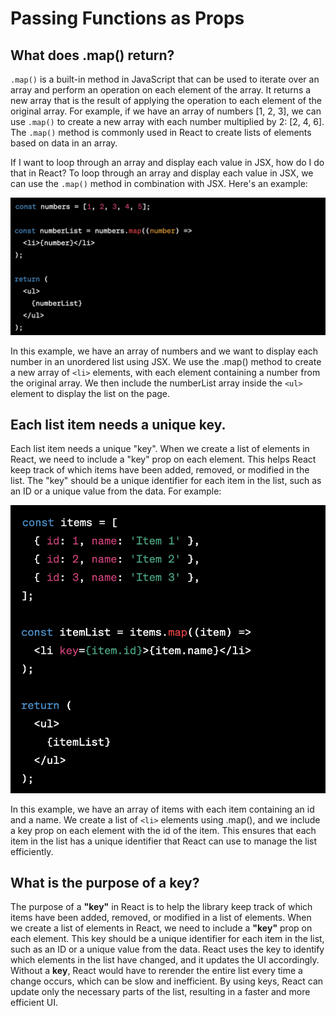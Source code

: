 # Passing Functions as Props

## What does .map() return?

`.map()` is a built-in method in JavaScript that can be used to iterate over an array and perform an operation on each element of the array. It returns a new array that is the result of applying the operation to each element of the original array. For example, if we have an array of numbers [1, 2, 3], we can use `.map()` to create a new array with each number multiplied by 2: [2, 4, 6]. The `.map()` method is commonly used in React to create lists of elements based on data in an array.

If I want to loop through an array and display each value in JSX, how do I do that in React?
To loop through an array and display each value in JSX, we can use the `.map()` method in combination with JSX. Here's an example:

![Mapping Example](mapping.png)

In this example, we have an array of numbers and we want to display each number in an unordered list using JSX. We use the .map() method to create a new array of `<li>` elements, with each element containing a number from the original array. We then include the numberList array inside the `<ul>` element to display the list on the page.

## Each list item needs a unique __key__.

Each list item needs a unique "key". When we create a list of elements in React, we need to include a "key" prop on each element. This helps React keep track of which items have been added, removed, or modified in the list. The "key" should be a unique identifier for each item in the list, such as an ID or a unique value from the data. For example:

![Key Example](key.png)

In this example, we have an array of items with each item containing an id and a name. We create a list of `<li>` elements using .map(), and we include a key prop on each element with the id of the item. This ensures that each item in the list has a unique identifier that React can use to manage the list efficiently.

## What is the purpose of a key?

The purpose of a __"key"__ in React is to help the library keep track of which items have been added, removed, or modified in a list of elements. When we create a list of elements in React, we need to include a __"key"__ prop on each element. This key should be a unique identifier for each item in the list, such as an ID or a unique value from the data. React uses the key to identify which elements in the list have changed, and it updates the UI accordingly. Without a __key__, React would have to rerender the entire list every time a change occurs, which can be slow and inefficient. By using keys, React can update only the necessary parts of the list, resulting in a faster and more efficient UI.

